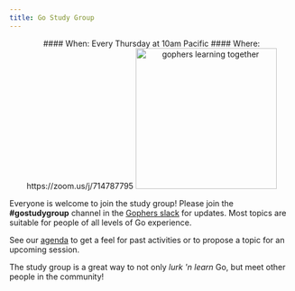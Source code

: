 ```yaml
---
title: Go Study Group
---
```


<center>
#### When: Every Thursday at 10am Pacific
#### Where: https://zoom.us/j/714787795
<img alt="gophers learning together" src="/img/learn.png" width="250" />
</center>

Everyone is welcome to join the study group! Please join the **#gostudygroup** channel in the [Gophers slack](/community/#chat) for updates. Most topics are suitable for people
of all levels of Go experience.

See our [agenda](https://docs.google.com/document/d/16m99AvcTL_BJOIbR4jkUDSHyApYUDb0VgC9UPBJMed0)
to get a feel for past activities or to propose a topic for an upcoming session.

The study group is a great way to not only _lurk 'n learn_ Go, but meet other people in the
community!  
